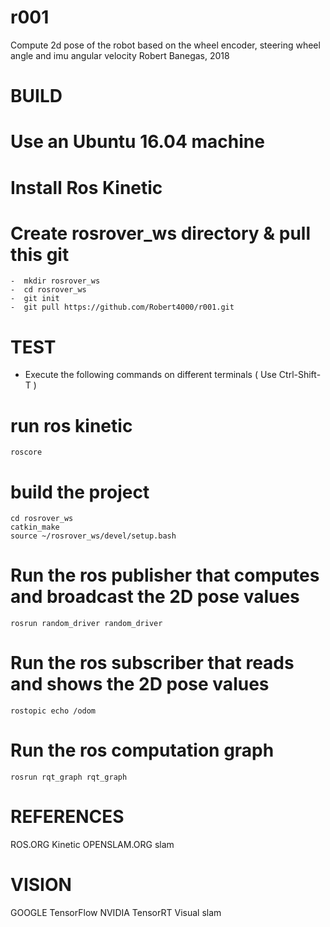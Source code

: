 # r001

Compute 2d pose of the robot based on the wheel encoder, steering wheel angle and imu angular velocity
Robert Banegas, 2018  


 BUILD  
 =====
  #  Use an Ubuntu 16.04 machine
  #  Install Ros Kinetic
  #  Create rosrover_ws directory & pull this git
    -  mkdir rosrover_ws 
    -  cd rosrover_ws
    -  git init
    -  git pull https://github.com/Robert4000/r001.git
     

 TEST
 ====
 - Execute the following commands on different terminals ( Use Ctrl-Shift-T )
  
 # run ros kinetic
    roscore
 
 # build the project
    cd rosrover_ws
    catkin_make
    source ~/rosrover_ws/devel/setup.bash
 
 # Run the ros publisher that computes and broadcast the 2D pose values
    rosrun random_driver random_driver
 
 # Run the ros subscriber that reads and shows the 2D pose values
    rostopic echo /odom
 
 # Run the ros computation graph 
    rosrun rqt_graph rqt_graph
    
 
 
 REFERENCES
 ==========
 ROS.ORG Kinetic
 OPENSLAM.ORG slam
 
  
 VISION
 ======
 GOOGLE TensorFlow
 NVIDIA TensorRT
 Visual slam 
 
 
 
